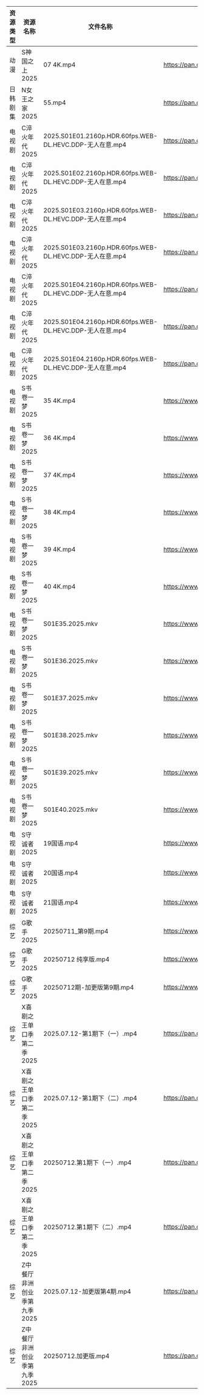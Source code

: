 | 资源类型 | 资源名称             | 文件名称                                                 | 分享链接                                 | 更新时间                |
| ---- | ---------------- | ---------------------------------------------------- | ------------------------------------ | ------------------- |
| 动漫   | S神国之上2025        | 07 4K.mp4                                            | https://pan.quark.cn/s/f12d59367da4  | 2025-07-12 16:32:57 |
| 日韩剧集 | N女王之家2025        | 55.mp4                                               | https://pan.quark.cn/s/a85463f38f49  | 2025-07-12 16:28:26 |
| 电视剧  | C淬火年代2025        | 2025.S01E01.2160p.HDR.60fps.WEB-DL.HEVC.DDP-无人在意.mp4 | https://pan.quark.cn/s/9fb5de6a595c  | 2025-07-12 16:20:11 |
| 电视剧  | C淬火年代2025        | 2025.S01E02.2160p.HDR.60fps.WEB-DL.HEVC.DDP-无人在意.mp4 | https://pan.quark.cn/s/9fb5de6a595c  | 2025-07-12 16:20:14 |
| 电视剧  | C淬火年代2025        | 2025.S01E03.2160p.HDR.60fps.WEB-DL.HEVC.DDP-无人在意.mp4 | https://pan.quark.cn/s/9fb5de6a595c  | 2025-07-12 10:20:14 |
| 电视剧  | C淬火年代2025        | 2025.S01E03.2160p.HDR.60fps.WEB-DL.HEVC.DDP-无人在意.mp4 | https://pan.quark.cn/s/9fb5de6a595c  | 2025-07-12 16:20:17 |
| 电视剧  | C淬火年代2025        | 2025.S01E04.2160p.HDR.60fps.WEB-DL.HEVC.DDP-无人在意.mp4 | https://pan.quark.cn/s/9fb5de6a595c  | 2025-07-12 10:20:17 |
| 电视剧  | C淬火年代2025        | 2025.S01E04.2160p.HDR.60fps.WEB-DL.HEVC.DDP-无人在意.mp4 | https://pan.quark.cn/s/9fb5de6a595c  | 2025-07-12 16:20:21 |
| 电视剧  | C淬火年代2025        | 2025.S01E04.2160p.HDR.60fps.WEB-DL.HEVC.DDP-无人在意.mp4 | https://pan.quark.cn/s/9fb5de6a595c  | 2025-07-12 01:20:21 |
| 电视剧  | S书卷一梦2025        | 35 4K.mp4                                            | https://www.alipan.com/s/esC547vA1MK | 2025-07-12 08:03:19 |
| 电视剧  | S书卷一梦2025        | 36 4K.mp4                                            | https://www.alipan.com/s/esC547vA1MK | 2025-07-12 14:03:14 |
| 电视剧  | S书卷一梦2025        | 37 4K.mp4                                            | https://www.alipan.com/s/esC547vA1MK | 2025-07-12 14:03:14 |
| 电视剧  | S书卷一梦2025        | 38 4K.mp4                                            | https://www.alipan.com/s/esC547vA1MK | 2025-07-12 14:03:13 |
| 电视剧  | S书卷一梦2025        | 39 4K.mp4                                            | https://www.alipan.com/s/esC547vA1MK | 2025-07-12 14:03:13 |
| 电视剧  | S书卷一梦2025        | 40 4K.mp4                                            | https://www.alipan.com/s/esC547vA1MK | 2025-07-12 14:03:12 |
| 电视剧  | S书卷一梦2025        | S01E35.2025.mkv                                      | https://www.alipan.com/s/esC547vA1MK | 2025-07-12 08:03:18 |
| 电视剧  | S书卷一梦2025        | S01E36.2025.mkv                                      | https://www.alipan.com/s/esC547vA1MK | 2025-07-12 08:03:17 |
| 电视剧  | S书卷一梦2025        | S01E37.2025.mkv                                      | https://www.alipan.com/s/esC547vA1MK | 2025-07-12 08:03:17 |
| 电视剧  | S书卷一梦2025        | S01E38.2025.mkv                                      | https://www.alipan.com/s/esC547vA1MK | 2025-07-12 08:03:16 |
| 电视剧  | S书卷一梦2025        | S01E39.2025.mkv                                      | https://www.alipan.com/s/esC547vA1MK | 2025-07-12 08:03:16 |
| 电视剧  | S书卷一梦2025        | S01E40.2025.mkv                                      | https://www.alipan.com/s/esC547vA1MK | 2025-07-12 08:03:15 |
| 电视剧  | S守诚者2025         | 19国语.mp4                                             | https://www.alipan.com/s/iBgAg7dxtGd | 2025-07-12 08:03:25 |
| 电视剧  | S守诚者2025         | 20国语.mp4                                             | https://www.alipan.com/s/iBgAg7dxtGd | 2025-07-12 08:03:24 |
| 电视剧  | S守诚者2025         | 21国语.mp4                                             | https://www.alipan.com/s/iBgAg7dxtGd | 2025-07-12 08:03:23 |
| 综艺   | G歌手2025          | 20250711_第9期.mp4                                     | https://www.alipan.com/s/BnAVvcGrxme | 2025-07-12 14:03:47 |
| 综艺   | G歌手2025          | 20250712 纯享版.mp4                                     | https://www.alipan.com/s/BnAVvcGrxme | 2025-07-12 18:03:53 |
| 综艺   | G歌手2025          | 20250712期-加更版第9期.mp4                                 | https://www.alipan.com/s/BnAVvcGrxme | 2025-07-12 18:03:53 |
| 综艺   | X喜剧之王单口季第二季2025  | 2025.07.12-第1期下（一）.mp4                               | https://pan.quark.cn/s/b5da5deaaa44  | 2025-07-12 16:43:03 |
| 综艺   | X喜剧之王单口季第二季2025  | 2025.07.12-第1期下（二）.mp4                               | https://pan.quark.cn/s/b5da5deaaa44  | 2025-07-12 16:42:51 |
| 综艺   | X喜剧之王单口季第二季2025  | 20250712.第1期下（一）.mp4                                 | https://pan.quark.cn/s/b5da5deaaa44  | 2025-07-12 16:42:44 |
| 综艺   | X喜剧之王单口季第二季2025  | 20250712.第1期下（二）.mp4                                 | https://pan.quark.cn/s/b5da5deaaa44  | 2025-07-12 16:42:48 |
| 综艺   | Z中餐厅非洲创业季第九季2025 | 2025.07.12-加更版第4期.mp4                                | https://pan.quark.cn/s/b593f5a4180b  | 2025-07-12 16:43:29 |
| 综艺   | Z中餐厅非洲创业季第九季2025 | 20250712.加更版.mp4                                     | https://pan.quark.cn/s/b593f5a4180b  | 2025-07-12 16:43:25 |
